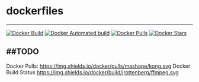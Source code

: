 # dockerfiles
---
[![Docker Build](https://img.shields.io/docker/build/eightk/basic.svg)]()
[![Docker Automated build](https://img.shields.io/docker/automated/eightk/basic.svg)]()
[![Docker Pulls](https://img.shields.io/docker/pulls/eightk/basic.svg)]()
[![Docker Stars](https://img.shields.io/docker/stars/eightk/basic.svg)]()

##TODO
---
Docker Pulls:		https://img.shields.io/docker/pulls/mashape/kong.svg
Docker Build Status		https://img.shields.io/docker/build/jrottenberg/ffmpeg.svg
